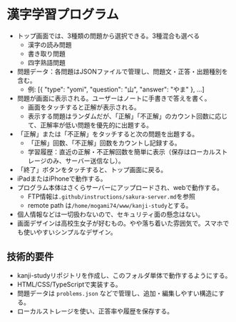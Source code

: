 
# 漢字学習プログラム

- トップ画面では、3種類の問題から選択できる。3種混合も選べる
  - 漢字の読み問題
  - 書き取り問題
  - 四字熟語問題
- 問題データ：各問題はJSONファイルで管理し、問題文・正答・出題種別を含む。
  - 例: [{ "type": "yomi", "question": "山", "answer": "やま" }, ...]
- 問題が画面に表示される。ユーザーはノートに手書きで答えを書く。
  - 画面をタッチすると正解が表示される。
  - 表示する問題はランダムだが、「正解」「不正解」のカウント回数に応じて、正解率が低い問題を優先的に出題する。
- 「正解」または「不正解」をタッチすると次の問題を出題する。
  - 「正解」回数、「不正解」回数をカウントし記録する。
  - 学習履歴：直近の正解・不正解回数を簡単に表示（保存はローカルストレージのみ、サーバー送信なし）。
- 「終了」ボタンをタッチすると、トップ画面に戻る。
- iPadまたはiPhoneで動作する。
- プログラム本体はさくらサーバーにアップロードされ、webで動作する。
  - FTP情報は`.github/instructions/sakura-server.md`を参照
  - remote path は`/home/mogami74/www/kanji-study`とする。
- 個人情報などは一切扱わないので、セキュリティ面の懸念はない。
- 画面デザインは高校生女子が好むもの。やや落ち着いた雰囲気で。スマホでも使いやすいシンプルなデザイン。

## 技術的要件
- kanji-studyリポジトリを作成し、このフォルダ単体で動作するようにする。
- HTML/CSS/TypeScriptで実装する。
- 問題データは `problems.json` などで管理し、追加・編集しやすい構造にする。
- ローカルストレージを使い、正答率や履歴を保存する。
